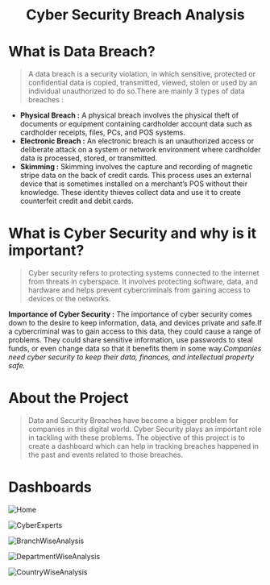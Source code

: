 <h1 align="center">Cyber Security Breach Analysis</h1>

# What is Data Breach?
> A data breach is a security violation, in which sensitive, protected or confidential data is copied, transmitted, viewed, stolen or used by an individual unauthorized to do so.There are mainly 3 types of data breaches :
* __Physical Breach :__ A physical breach involves the physical theft of documents or equipment containing cardholder account data such as cardholder receipts, files, PCs, and POS systems.
* __Electronic Breach :__ An electronic breach is an unauthorized access or deliberate attack on a system or network environment where cardholder data is processed, stored, or transmitted.
* __Skimming :__ Skimming involves the capture and recording of magnetic stripe data on the back of credit cards. This process uses an external device that is sometimes installed on a merchant’s POS without their knowledge. These identity thieves collect data and use it to create counterfeit credit and debit cards.

# What is Cyber Security and why is it important?
> Cyber security refers to protecting systems connected to the internet from threats in cyberspace. It involves protecting software, data, and hardware and helps prevent cybercriminals from gaining access to devices or the networks.

__Importance of Cyber Security :__ The importance of cyber security comes down to the desire to keep information, data, and devices private and safe.If a cybercriminal was to gain access to this data, they could cause a range of problems. They could share sensitive information, use passwords to steal funds, or even change data so that it benefits them in some way._Companies need cyber security to keep their data, finances, and intellectual property safe._

# About the Project
> Data and Security Breaches have become a bigger problem for companies in this digital world. Cyber Security plays an important role in tackling with these problems. The objective of this project is to create a dashboard which can help in tracking breaches happened in the past and events related to those breaches.

# Dashboards

![Home](https://user-images.githubusercontent.com/96620780/152482364-1fae1e67-a420-42a0-b707-37f356ddfdb2.PNG)

![CyberExperts](https://user-images.githubusercontent.com/96620780/152482427-cf252c26-978c-4d42-affb-73a60d0723f8.PNG)

![BranchWiseAnalysis](https://user-images.githubusercontent.com/96620780/152482414-9cddb941-5931-4ae9-8c77-2faf93356d65.PNG)

![DepartmentWiseAnalysis](https://user-images.githubusercontent.com/96620780/152482417-f7eebeb0-1ce6-4ddb-97dd-49b27db052ea.PNG)

![CountryWiseAnalysis](https://user-images.githubusercontent.com/96620780/152482421-d9b9e959-1372-46df-8a68-fc040e8a80b5.PNG)

